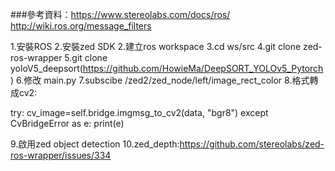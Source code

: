 ###參考資料：https://www.stereolabs.com/docs/ros/
http://wiki.ros.org/message_filters

1.安裝ROS
2.安裝zed SDK
2.建立ros workspace
3.cd ws/src
4.git clone zed-ros-wrapper
5.git clone yoloV5_deepsort(https://github.com/HowieMa/DeepSORT_YOLOv5_Pytorch)
6.修改 main.py
7.subscibe /zed2/zed_node/left/image_rect_color
8.格式轉成cv2:

try:
        cv_image=self.bridge.imgmsg_to_cv2(data, "bgr8")
except CvBridgeError as e:
        print(e)
        
9.啟用zed object detection
10.zed_depth:https://github.com/stereolabs/zed-ros-wrapper/issues/334
